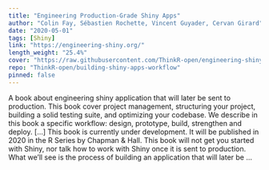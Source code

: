 ```yaml
---
title: "Engineering Production-Grade Shiny Apps"
author: "Colin Fay, Sébastien Rochette, Vincent Guyader, Cervan Girard"
date: "2020-05-01"
tags: [Shiny]
link: "https://engineering-shiny.org/"
length_weight: "25.4%"
cover: "https://raw.githubusercontent.com/ThinkR-open/engineering-shiny-book/master/img/engineering-shiny.jpg"
repo: "ThinkR-open/building-shiny-apps-workflow"
pinned: false
---
```


A book about engineering shiny application that will later be sent to production. This book cover project management, structuring your project, building a solid testing suite, and optimizing your codebase. We describe in this book a specific workflow: design, prototype, build, strengthen and deploy. [...] This book is currently under development.
It will be published in 2020 in the R Series by Chapman & Hall. This book will not get you started with Shiny, nor talk how to work with Shiny once it is sent to production.
What we’ll see is the process of building an application that will later be ...
